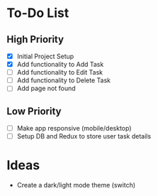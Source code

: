 # To-Do List

## High Priority

- [x] Initial Project Setup
- [x] Add functionality to Add Task
- [ ] Add functionality to Edit Task
- [ ] Add functionality to Delete Task
- [ ] Add page not found

## Low Priority

- [ ] Make app responsive (mobile/desktop)
- [ ] Setup DB and Redux to store user task details

# Ideas

- Create a dark/light mode theme (switch)

